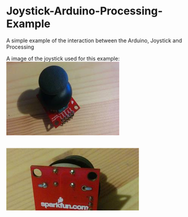 # Joystick-Arduino-Processing-Example
A simple example of the interaction between the Arduino, Joystick and Processing



A image of the joystick used for this example:
</br>
<img src="https://github.com/hellfish90/Joystick-Arduino-Processing-Example/blob/master/images/joystick_1.jpg" alt="alt text" style="width:10;height:10">

</br>

<img src="https://github.com/hellfish90/Joystick-Arduino-Processing-Example/blob/master/images/joystick_2.jpg" alt="alt text" style="width:10;height:10">
